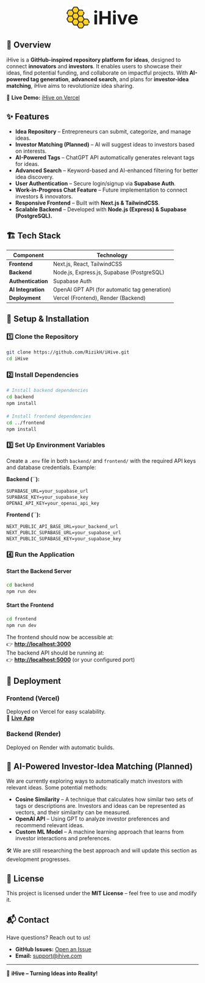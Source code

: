 <p align='center' style='display: flex; align-items: center; justify-content: center;'>
  <img src='frontend/public/Images/iHive.png' alt='iHive Logo' width='60' height='60' style='margin-right: 10px;'>
  <span style='font-size: 48px; font-weight: bold;'>iHive</span>
</p>

## 🚀 Overview

iHive is a **GitHub-inspired repository platform for ideas**, designed to connect **innovators** and **investors**. It enables users to showcase their ideas, find potential funding, and collaborate on impactful projects. With **AI-powered tag generation**, **advanced search**, and plans for **investor-idea matching**, iHive aims to revolutionize idea sharing.

🔗 **Live Demo:** [iHive on Vercel](https://ihive.vercel.app/)

## ✨ Features

- **Idea Repository** – Entrepreneurs can submit, categorize, and manage ideas.
- **Investor Matching (Planned)** – AI will suggest ideas to investors based on interests.
- **AI-Powered Tags** – ChatGPT API automatically generates relevant tags for ideas.
- **Advanced Search** – Keyword-based and AI-enhanced filtering for better idea discovery.
- **User Authentication** – Secure login/signup via **Supabase Auth**.
- **Work-in-Progress Chat Feature** – Future implementation to connect investors & innovators.
- **Responsive Frontend** – Built with **Next.js & TailwindCSS**.
- **Scalable Backend** – Developed with **Node.js (Express) & Supabase (PostgreSQL).**

## 🏗️ Tech Stack

| Component          | Technology                                    |
| ------------------ | --------------------------------------------- |
| **Frontend**       | Next.js, React, TailwindCSS                   |
| **Backend**        | Node.js, Express.js, Supabase (PostgreSQL)    |
| **Authentication** | Supabase Auth                                 |
| **AI Integration** | OpenAI GPT API (for automatic tag generation) |
| **Deployment**     | Vercel (Frontend), Render (Backend)           |

## 🔧 Setup & Installation

### 1️⃣ Clone the Repository

```sh
git clone https://github.com/RizikH/iHive.git
cd iHive
```

### 2️⃣ Install Dependencies

```sh
# Install backend dependencies
cd backend
npm install

# Install frontend dependencies
cd ../frontend
npm install
```

### 3️⃣ Set Up Environment Variables

Create a `.env` file in both `backend/` and `frontend/` with the required API keys and database credentials. Example:

**Backend (**``**):**

```env
SUPABASE_URL=your_supabase_url
SUPABASE_KEY=your_supabase_key
OPENAI_API_KEY=your_openai_api_key
```

**Frontend (**``**):**

```env
NEXT_PUBLIC_API_BASE_URL=your_backend_url
NEXT_PUBLIC_SUPABASE_URL=your_supabase_url
NEXT_PUBLIC_SUPABASE_KEY=your_supabase_key
```

### 4️⃣ Run the Application

#### Start the Backend Server

```sh
cd backend
npm run dev
```

#### Start the Frontend

```sh
cd frontend
npm run dev
```

The frontend should now be accessible at:\
👉 [**http://localhost:3000**](http://localhost:3000)\
The backend API should be running at:\
👉 [**http://localhost:5000**](http://localhost:5000) (or your configured port)

## 🚀 Deployment

### **Frontend (Vercel)**

Deployed on Vercel for easy scalability.\
🔗 [**Live App**](https://ihive.vercel.app/)

### **Backend (Render)**

Deployed on Render with automatic builds.

## 🤖 AI-Powered Investor-Idea Matching (Planned)

We are currently exploring ways to automatically match investors with relevant ideas. Some potential methods:

- **Cosine Similarity** – A technique that calculates how similar two sets of tags or descriptions are. Investors and ideas can be represented as vectors, and their similarity can be measured.
- **OpenAI API** – Using GPT to analyze investor preferences and recommend relevant ideas.
- **Custom ML Model** – A machine learning approach that learns from investor interactions and preferences.

🛠️ We are still researching the best approach and will update this section as development progresses.

## 📜 License

This project is licensed under the **MIT License** – feel free to use and modify it.

## 📬 Contact

Have questions? Reach out to us!

- **GitHub Issues:** [Open an Issue](https://github.com/RizikH/iHive/issues)
- **Email:** [support@ihive.com](mailto\:support@ihive.com)

---

🚀 **iHive – Turning Ideas into Reality!**

